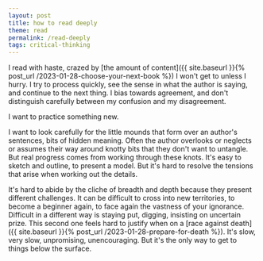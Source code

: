 ```yaml
---
layout: post
title: how to read deeply
theme: read
permalink: /read-deeply
tags: critical-thinking
---
```


I read with haste, crazed by [the amount of content]({{ site.baseurl }}{% post_url /2023-01-28-choose-your-next-book %}) I won't get to unless I hurry.
I try to process quickly, see the sense in what the author is saying, and continue to the next thing.
I bias towards agreement, and don't distinguish carefully between my confusion and my disagreement.

I want to practice something new.

I want to look carefully for the little mounds that form over an author's sentences, bits of hidden meaning.
Often the author overlooks or neglects or assumes their way around knotty bits that they don't want to untangle.
But real progress comes from working through these knots.
It's easy to sketch and outline, to present a model.
But it's hard to resolve the tensions that arise when working out the details.

It's hard to abide by the cliche of breadth and depth because they present different challenges.
It can be difficult to cross into new territories, to become a beginner again, to face again the vastness of your ignorance.
Difficult in a different way is staying put, digging, insisting on uncertain prize.
This second one feels hard to justify when on a [race against death]({{ site.baseurl }}{% post_url /2023-01-28-prepare-for-death %}).
It's slow, very slow, unpromising, unencouraging.
But it's the only way to get to things below the surface.